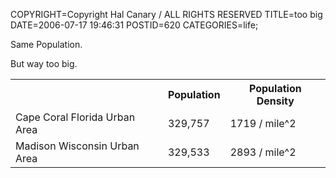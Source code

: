 COPYRIGHT=Copyright Hal Canary / ALL RIGHTS RESERVED
TITLE=too big
DATE=2006-07-17 19:46:31
POSTID=620
CATEGORIES=life;

Same Population.

But way too big.

<table class="border"><tbody><tr><th></th><th>Population</th><th>Population Density</th></tr><tr><td>Cape Coral Florida Urban Area</td><td>329,757</td><td>1719 / mile^2</td></tr><tr><td>Madison Wisconsin Urban Area</td><td>329,533</td><td>2893 / mile^2</td></tr></tbody></table>
